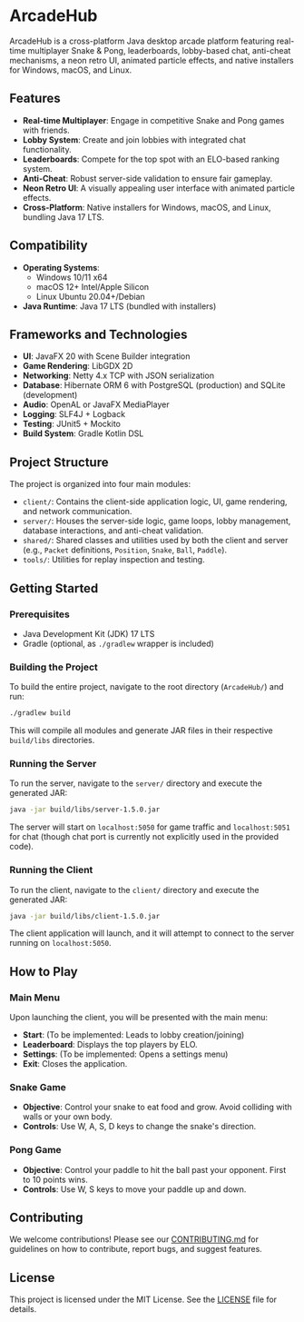 # ArcadeHub

ArcadeHub is a cross-platform Java desktop arcade platform featuring real-time multiplayer Snake & Pong, leaderboards, lobby-based chat, anti-cheat mechanisms, a neon retro UI, animated particle effects, and native installers for Windows, macOS, and Linux.

## Features

*   **Real-time Multiplayer**: Engage in competitive Snake and Pong games with friends.
*   **Lobby System**: Create and join lobbies with integrated chat functionality.
*   **Leaderboards**: Compete for the top spot with an ELO-based ranking system.
*   **Anti-Cheat**: Robust server-side validation to ensure fair gameplay.
*   **Neon Retro UI**: A visually appealing user interface with animated particle effects.
*   **Cross-Platform**: Native installers for Windows, macOS, and Linux, bundling Java 17 LTS.

## Compatibility

*   **Operating Systems**:
    *   Windows 10/11 x64
    *   macOS 12+ Intel/Apple Silicon
    *   Linux Ubuntu 20.04+/Debian
*   **Java Runtime**: Java 17 LTS (bundled with installers)

## Frameworks and Technologies

*   **UI**: JavaFX 20 with Scene Builder integration
*   **Game Rendering**: LibGDX 2D
*   **Networking**: Netty 4.x TCP with JSON serialization
*   **Database**: Hibernate ORM 6 with PostgreSQL (production) and SQLite (development)
*   **Audio**: OpenAL or JavaFX MediaPlayer
*   **Logging**: SLF4J + Logback
*   **Testing**: JUnit5 + Mockito
*   **Build System**: Gradle Kotlin DSL

## Project Structure

The project is organized into four main modules:

*   `client/`: Contains the client-side application logic, UI, game rendering, and network communication.
*   `server/`: Houses the server-side logic, game loops, lobby management, database interactions, and anti-cheat validation.
*   `shared/`: Shared classes and utilities used by both the client and server (e.g., `Packet` definitions, `Position`, `Snake`, `Ball`, `Paddle`).
*   `tools/`: Utilities for replay inspection and testing.

## Getting Started

### Prerequisites

*   Java Development Kit (JDK) 17 LTS
*   Gradle (optional, as `./gradlew` wrapper is included)

### Building the Project

To build the entire project, navigate to the root directory (`ArcadeHub/`) and run:

```bash
./gradlew build
```

This will compile all modules and generate JAR files in their respective `build/libs` directories.

### Running the Server

To run the server, navigate to the `server/` directory and execute the generated JAR:

```bash
java -jar build/libs/server-1.5.0.jar
```

The server will start on `localhost:5050` for game traffic and `localhost:5051` for chat (though chat port is currently not explicitly used in the provided code).

### Running the Client

To run the client, navigate to the `client/` directory and execute the generated JAR:

```bash
java -jar build/libs/client-1.5.0.jar
```

The client application will launch, and it will attempt to connect to the server running on `localhost:5050`.

## How to Play

### Main Menu

Upon launching the client, you will be presented with the main menu:

*   **Start**: (To be implemented: Leads to lobby creation/joining)
*   **Leaderboard**: Displays the top players by ELO.
*   **Settings**: (To be implemented: Opens a settings menu)
*   **Exit**: Closes the application.

### Snake Game

*   **Objective**: Control your snake to eat food and grow. Avoid colliding with walls or your own body.
*   **Controls**: Use W, A, S, D keys to change the snake's direction.

### Pong Game

*   **Objective**: Control your paddle to hit the ball past your opponent. First to 10 points wins.
*   **Controls**: Use W, S keys to move your paddle up and down.

## Contributing

We welcome contributions! Please see our [CONTRIBUTING.md](CONTRIBUTING.md) for guidelines on how to contribute, report bugs, and suggest features.

## License

This project is licensed under the MIT License. See the [LICENSE](LICENSE) file for details.
